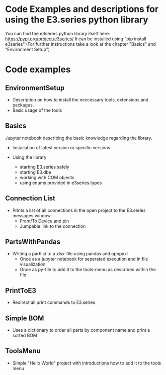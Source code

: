 Code Examples and descriptions for using the E3.series python library
====================================================================
You can find the e3series python library itself here: https://pypi.org/project/e3series/
It can be installed using "pip install e3series" (For further instructions take a look at the chapter "Basics" and "Environment  Setup")

# Code examples

## EnvironmentSetup

- Description on how to install the neccessary tools, extensions and packages.
- Basic usage of the tools

## Basics

Jupyter notebook describing the basic knowledge regarding the library.

- Installation of latest version or specific versions

- Using the library
  -  starting E3.series safely
  -  starting E3.dbe
  -  working with COM objects
  -  using enums provided in e3series.types
 
## Connection List

  - Prints a list of all connections in the open project to the E3.series messages window
    - From/To Device and pin
    - Jumpable link to the connection

## PartsWithPandas

  - Writing a partlist to a xlsx-file using pandas and opnpyxl
    - Once as a jupyter notebook for seperated execution and in file visualization
    - Once as py-file to add it to the tools-menu as described within the file

## PrintToE3

  - Redirect all print commands to E3.series

## Simple BOM

  - Uses a dictionary to order all parts by component name and print a sorted BOM

## ToolsMenu

  - Simple "Hello World" project with introductions how to add it to the tools menu
